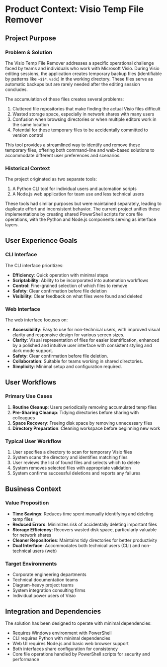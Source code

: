 # Product Context: Visio Temp File Remover

## Project Purpose

### Problem & Solution
The Visio Temp File Remover addresses a specific operational challenge faced by teams and individuals who work with Microsoft Visio. During Visio editing sessions, the application creates temporary backup files (identifiable by patterns like `~$$*.vsdx`) in the working directory. These files serve as automatic backups but are rarely needed after the editing session concludes.

The accumulation of these files creates several problems:
1. Cluttered file repositories that make finding the actual Visio files difficult
2. Wasted storage space, especially in network shares with many users
3. Confusion when browsing directories or when multiple editors work in the same location
4. Potential for these temporary files to be accidentally committed to version control

This tool provides a streamlined way to identify and remove these temporary files, offering both command-line and web-based solutions to accommodate different user preferences and scenarios.

### Historical Context
The project originated as two separate tools:
1. A Python CLI tool for individual users and automation scripts
2. A Node.js web application for team use and less technical users

These tools had similar purposes but were maintained separately, leading to duplicate effort and inconsistent behavior. The current project unifies these implementations by creating shared PowerShell scripts for core file operations, with the Python and Node.js components serving as interface layers.

## User Experience Goals

### CLI Interface
The CLI interface prioritizes:
- **Efficiency**: Quick operation with minimal steps
- **Scriptability**: Ability to be incorporated into automation workflows
- **Control**: Fine-grained selection of which files to remove
- **Safety**: Clear confirmation before file deletion
- **Visibility**: Clear feedback on what files were found and deleted

### Web Interface
The web interface focuses on:
- **Accessibility**: Easy to use for non-technical users, with improved visual clarity and responsive design for various screen sizes.
- **Clarity**: Visual representation of files for easier identification, enhanced by a polished and intuitive user interface with consistent styling and dark mode support.
- **Safety**: Clear confirmation before file deletion.
- **Collaboration**: Suitable for teams working in shared directories.
- **Simplicity**: Minimal setup and configuration required.

## User Workflows

### Primary Use Cases
1. **Routine Cleanup**: Users periodically removing accumulated temp files
2. **Pre-Sharing Cleanup**: Tidying directories before sharing with colleagues
3. **Space Recovery**: Freeing disk space by removing unnecessary files
4. **Directory Preparation**: Cleaning workspace before beginning new work

### Typical User Workflow
1. User specifies a directory to scan for temporary Visio files
2. System scans the directory and identifies matching files
3. User reviews the list of found files and selects which to delete
4. System removes selected files with appropriate validation
5. System confirms successful deletions and reports any failures

## Business Context

### Value Proposition
- **Time Savings**: Reduces time spent manually identifying and deleting temp files
- **Reduced Errors**: Minimizes risk of accidentally deleting important files
- **Storage Efficiency**: Recovers wasted disk space, particularly valuable for network shares
- **Cleaner Repositories**: Maintains tidy directories for better productivity
- **Dual Interface**: Accommodates both technical users (CLI) and non-technical users (web)

### Target Environments
- Corporate engineering departments
- Technical documentation teams
- Diagram-heavy project teams
- System integration consulting firms
- Individual power users of Visio

## Integration and Dependencies

The solution has been designed to operate with minimal dependencies:
- Requires Windows environment with PowerShell
- CLI requires Python with minimal dependencies
- Web UI requires Node.js and basic web browser support
- Both interfaces share configuration for consistency
- Core file operations handled by PowerShell scripts for security and performance 